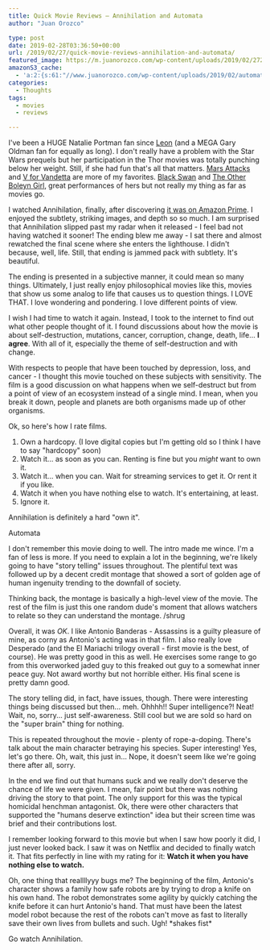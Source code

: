```yaml
---
title: Quick Movie Reviews – Annihilation and Automata
author: "Juan Orozco" 

type: post
date: 2019-02-28T03:36:50+00:00
url: /2019/02/27/quick-movie-reviews-annihilation-and-automata/
featured_image: https://m.juanorozco.com/wp-content/uploads/2019/02/27222237/annihilation.jpeg
amazonS3_cache:
  - 'a:2:{s:61:"//www.juanorozco.com/wp-content/uploads/2019/02/automata.jpeg";i:145;s:68:"//m.juanorozco.com/wp-content/uploads/2019/02/27222240/automata.jpeg";i:145;}'
categories:
  - Thoughts
tags:
  - movies
  - reviews

---
```

I've been a HUGE Natalie Portman fan since [Leon][1] (and a MEGA Gary Oldman fan for equally as long). I don't really have a problem with the Star Wars prequels but her participation in the Thor movies was totally punching below her weight. Still, if she had fun that's all that matters. [Mars Attacks][2] and [V for Vandetta][3] are more of my favorites. [Black Swan][4] and [The Other Boleyn Girl][5], great performances of hers but not really my thing as far as movies go.

I watched Annihilation, finally, after discovering [it was on Amazon Prime][6]. I enjoyed the subtlety, striking images, and depth so so much. I am surprised that Annihilation slipped past my radar when it released - I feel bad not having watched it sooner! The ending blew me away - I sat there and almost rewatched the final scene where she enters the lighthouse. I didn't because, well, life. Still, that ending is jammed pack with subtlety. It's beautiful.

The ending is presented in a subjective manner, it could mean so many things. Ultimately, I just really enjoy philosophical movies like this, movies that show us some analog to life that causes us to question things. I LOVE THAT. I love wondering and pondering. I love different points of view.

I wish I had time to watch it again. Instead, I took to the internet to find out what other people thought of it. I found discussions about how the movie is about self-destruction, mutations, cancer, corruption, change, death, life...  **I agree**. With all of it, especially the theme of self-destruction and with change.

With respects to people that have been touched by depression, loss, and cancer - I thought this movie touched on these subjects with sensitivity. The film is a good discussion on what happens when we self-destruct but from a point of view of an ecosystem instead of a single mind. I mean, when you break it down, people and planets are both organisms made up of other organisms.

Ok, so here's how I rate films.

  1. Own a hardcopy. (I love digital copies but I'm getting old so I think I have to say "hardcopy" soon)
  2. Watch it... as soon as you can. Renting is fine but you _might_ want to own it.
  3. Watch it... when you can. Wait for streaming services to get it. Or rent it if you like.
  4. Watch it when you have nothing else to watch. It's entertaining, at least.
  5. Ignore it.

Annihilation is definitely a hard "own it".

<div class="wp-block-cover has-background-dim" style="background-image:url(https://m.juanorozco.com/wp-content/uploads/2019/02/27222240/automata.jpeg)">
  <p class="wp-block-cover-text">
    Automata
  </p>
</div>

I don't remember this movie doing to well. The intro made me wince. I'm a fan of less is more. If you need to explain a lot in the beginning, we're likely going to have "story telling" issues throughout. The plentiful text was followed up by a decent credit montage that showed a sort of golden age of human ingenuity trending to the downfall of society.

Thinking back, the montage is basically a high-level view of the movie. The rest of the film is just this one random dude's moment that allows watchers to relate so they can understand the montage. /shrug

Overall, it was _OK_. I like Antonio Banderas - Assassins is a guilty pleasure of mine, as corny as Antonio's acting was in that film. I also really love Desperado (and the El Mariachi trilogy overall - first movie is the best, of course). He was pretty good in this as well. He exercises some range to go from this overworked jaded guy to this freaked out guy to a somewhat inner peace guy. Not award worthy but not horrible either. His final scene is pretty damn good.

The story telling did, in fact, have issues, though. There were interesting things being discussed but then... meh. Ohhhh!! Super intelligence?! Neat! Wait, no, sorry... just self-awareness. Still cool but we are sold so hard on the "super brain" thing for nothing.

This is repeated throughout the movie - plenty of rope-a-doping. There's talk about the main character betraying his species. Super interesting! Yes, let's go there. Oh, wait, this just in... Nope, it doesn't seem like we're going there after all, sorry.

In the end we find out that humans suck and we really don't deserve the chance of life we were given. I mean, fair point but there was nothing driving the story to that point. The only support for this was the typical homicidal henchman antagonist. Ok, there were other characters that supported the "humans deserve extinction" idea but their screen time was brief and their contributions lost.

I remember looking forward to this movie but when I saw how poorly it did, I just never looked back. I saw it was on Netflix and decided to finally watch it. That fits perfectly in line with my rating for it: **Watch it when you have nothing else to watch.**

Oh, one thing that reallllyyy bugs me? The beginning of the film, Antonio's character shows a family how safe robots are by trying to drop a knife on his own hand. The robot demonstrates some agility by quickly catching the knife before it can hurt Antonio's hand. That must have been the latest model robot because the rest of the robots can't move as fast to literally save their own lives from bullets and such. Ugh! \*shakes fist\*

Go watch Annihilation.

 [1]: https://www.imdb.com/title/tt0110413/
 [2]: https://en.wikipedia.org/wiki/Mars_Attacks!
 [3]: https://en.wikipedia.org/wiki/V_for_Vendetta_(film)
 [4]: https://en.wikipedia.org/wiki/Black_Swan_(film)
 [5]: https://en.wikipedia.org/wiki/The_Other_Boleyn_Girl_(2008_film)
 [6]: https://www.amazon.com/Annihilation-Natalie-Portman/dp/B079Z18D2Z/